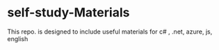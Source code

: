 # self-study-Materials
This repo. is designed to include useful materials for c# , .net, azure, js, english
